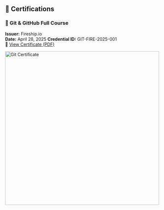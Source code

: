 ## 🏅 Certifications

### 🔧 Git & GitHub Full Course  
**Issuer:** Fireship.io  
**Date:** April 28, 2025
**Credential ID:** GIT-FIRE-2025-001  
🔗 [View Certificate (PDF)](https://github.com/yourusername/certifications/blob/main/git_cert_fireship.pdf)

<img src="https://github.com/MAK8405/certifications/blob/main/git_cert_fireship.png" width="500px" alt="Git Certificate"/>
